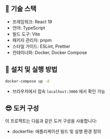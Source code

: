 ## 🌟 기술 스택

- 프레임워크: React 19
- 언어: TypeScript
- 빌드 도구: Vite
- 패키지 관리자: pnpm
- 스타일 가이드: ESLint, Prettier
- 컨테이너화: Docker, Docker Compose

## 🌻 설치 및 실행 방법

```bash
docker-compose up -d
```

- 브라우저에서 접속 `localhost:3000` 에서 확인 가능

## 😎 도커 구성

이 프로젝트는 다음과 같은 도커 구성을 사용합니다:

- dockerfile: 애플리케이션 빌드 및 실행 환경 정의
